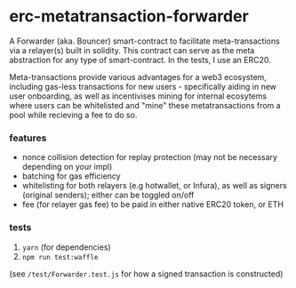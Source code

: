 # erc-metatransaction-forwarder
A Forwarder (aka. Bouncer) smart-contract to facilitate meta-transactions via a relayer(s) built in solidity. This contract can serve as the meta abstraction for any type of smart-contract. In the tests, I use an ERC20.

Meta-transactions provide various advantages for a web3 ecosystem, including gas-less transactions for new users - specifically aiding in new user onboarding, as well as incentivises mining for internal ecosytems where users can be whitelisted and "mine" these metatransactions from a pool while recieving a fee to do so.

### features ###
- nonce collision detection for replay protection (may not be necessary depending on your impl)
- batching for gas efficiency
- whitelisting for both relayers (e.g hotwallet, or Infura), as well as signers (original senders); either can be toggled on/off
- fee (for relayer gas fee) to be paid in either native ERC20 token, or ETH

### tests ###
1. `yarn` (for dependencies)
2. `npm run test:waffle`

(see `/test/Forwarder.test.js` for how a signed transaction is constructed)
